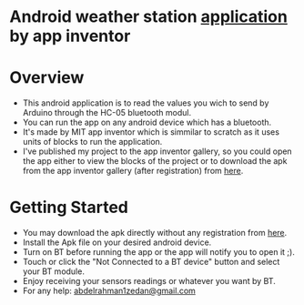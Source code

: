 # Android weather station [application](https://goo.gl/xUc9Ft) by app inventor 

 # Overview
- This android application is to read the values you wich to send by Arduino through the HC-05 bluetooth modul.
- You can run the app on any android device which has a bluetooth.
 - It's made by MIT app inventor which is simmilar to scratch as it uses units of blocks to run the application.
 - I've published my project to the app inventor gallery, so you could open the app either to view the blocks of the project or to download the apk from the app inventor gallery (after registration) from [here]( ai2.appinventor.mit.edu/?galleryId=6308018557550592).
 
 # Getting Started
 - You may download the apk directly without any registration from [here](https://goo.gl/xUc9Ft).
 - Install the Apk file on your desired android device.
 - Turn on BT before running the app or the app will notify you to open it ;).
 - Touch or click the "Not Connected to a BT device" button and select your BT module.
 - Enjoy receiving your sensors readings or whatever you want by BT.
 - For any help: abdelrahman1zedan@gmail.com
